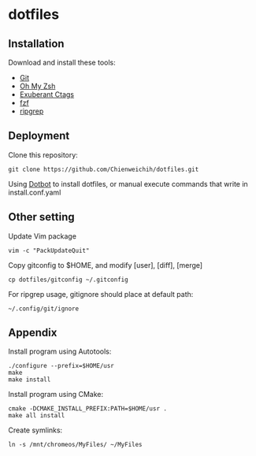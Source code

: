 # dotfiles

## Installation

Download and install these tools:

* [Git][git]
* [Oh My Zsh][oh-my-zsh]
* [Exuberant Ctags][ctags]
* [fzf][fzf]
* [ripgrep][rg]

## Deployment

Clone this repository:

    git clone https://github.com/Chienweichih/dotfiles.git

Using [Dotbot][dotbot] to install dotfiles, or manual execute commands that write in install.conf.yaml

## Other setting

Update Vim package

    vim -c "PackUpdateQuit"

Copy gitconfig to $HOME, and modify [user], [diff], [merge]

    cp dotfiles/gitconfig ~/.gitconfig

For ripgrep usage, gitignore should place at default path:

    ~/.config/git/ignore

## Appendix

Install program using Autotools:

    ./configure --prefix=$HOME/usr
    make
    make install

Install program using CMake:

    cmake -DCMAKE_INSTALL_PREFIX:PATH=$HOME/usr .
    make all install

Create symlinks:

    ln -s /mnt/chromeos/MyFiles/ ~/MyFiles



[git]: <https://git-scm.com/download/>
[oh-my-zsh]: <https://ohmyz.sh/>
[ctags]: <https://sourceforge.net/projects/ctags/files/>
[fzf]: <https://github.com/junegunn/fzf/releases>
[rg]: <https://github.com/BurntSushi/ripgrep/releases>
[dotbot]: <https://github.com/anishathalye/dotbot>
